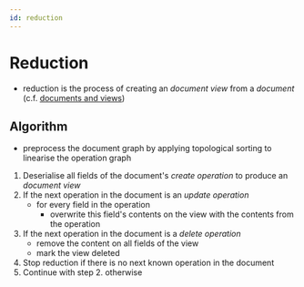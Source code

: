 ```yaml
---
id: reduction
---
```


# Reduction

- reduction is the process of creating an _document view_ from a _document_ (c.f. [documents and views](/docs/organising-data/documents))

## Algorithm

- preprocess the document graph by applying topological sorting to linearise the operation graph

1. Deserialise all fields of the document's _create operation_ to produce an _document view_
2. If the next operation in the document is an _update operation_
   - for every field in the operation
     - overwrite this field's contents on the view with the contents from the operation
3. If the next operation in the document is a _delete operation_
   - remove the content on all fields of the view
   - mark the view deleted
4. Stop reduction if there is no next known operation in the document
5. Continue with step 2. otherwise
